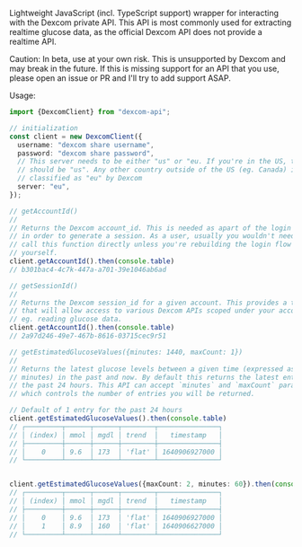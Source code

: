 Lightweight JavaScript (incl. TypeScript support) wrapper for interacting with
the Dexcom private API. This API is most commonly used for extracting realtime
glucose data, as the official Dexcom API does not provide a realtime API.

Caution: In beta, use at your own risk. This is unsupported by Dexcom and may
break in the future. If this is missing support for an API that you use, please
open an issue or PR and I'll try to add support ASAP.

Usage:

```typescript
import {DexcomClient} from "dexcom-api";

// initialization
const client = new DexcomClient({
  username: "dexcom share username",
  password: "dexcom share password",
  // This server needs to be either "us" or "eu. If you're in the US, the server
  // should be "us". Any other country outside of the US (eg. Canada) is
  // classified as "eu" by Dexcom
  server: "eu",
});

// getAccountId()
//
// Returns the Dexcom account_id. This is needed as apart of the login flow,
// in order to generate a session. As a user, usually you wouldn't need to
// call this function directly unless you're rebuilding the login flow
// yourself.
client.getAccountId().then(console.table)
// b301bac4-4c7k-447a-a701-39e1046ab6ad

// getSessionId()
//
// Returns the Dexcom session_id for a given account. This provides a token
// that will allow access to various Dexcom APIs scoped under your account, for
// eg. reading glucose data.
client.getAccountId().then(console.table)
// 2a97d246-49e7-467b-8616-03715cec9r51

// getEstimatedGlucoseValues({minutes: 1440, maxCount: 1})
//
// Returns the latest glucose levels between a given time (expressed as
// minutes) in the past and now. By default this returns the latest entry in
// the past 24 hours. This API can accept `minutes` and `maxCount` params,
// which controls the number of entries you will be returned.

// Default of 1 entry for the past 24 hours
client.getEstimatedGlucoseValues().then(console.table)
// ┌─────────┬──────┬──────┬────────┬───────────────┐
// │ (index) │ mmol │ mgdl │ trend  │   timestamp   │
// ├─────────┼──────┼──────┼────────┼───────────────┤
// │    0    │ 9.6  │ 173  │ 'flat' │ 1640906927000 │
// └─────────┴──────┴──────┴────────┴───────────────┘


client.getEstimatedGlucoseValues({maxCount: 2, minutes: 60}).then(console.table)
// ┌─────────┬──────┬──────┬────────┬───────────────┐
// │ (index) │ mmol │ mgdl │ trend  │   timestamp   │
// ├─────────┼──────┼──────┼────────┼───────────────┤
// │    0    │ 9.6  │ 173  │ 'flat' │ 1640906927000 │
// │    1    │ 8.9  │ 160  │ 'flat' │ 1640906627000 │
// └─────────┴──────┴──────┴────────┴───────────────┘
```
